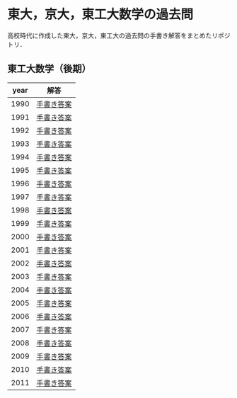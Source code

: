 
# 東大，京大，東工大数学の過去問

高校時代に作成した東大，京大，東工大の過去問の手書き解答をまとめたリポジトリ．


## 東工大数学（後期）

| year | 解答                 |
|------|----------------------|
| 1990 | [手書き答案][tkka90] |
| 1991 | [手書き答案][tkka91] |
| 1992 | [手書き答案][tkka92] |
| 1993 | [手書き答案][tkka93] |
| 1994 | [手書き答案][tkka94] |
| 1995 | [手書き答案][tkka95] |
| 1996 | [手書き答案][tkka96] |
| 1997 | [手書き答案][tkka97] |
| 1998 | [手書き答案][tkka98] |
| 1999 | [手書き答案][tkka99] |
| 2000 | [手書き答案][tkka00] |
| 2001 | [手書き答案][tkka01] |
| 2002 | [手書き答案][tkka02] |
| 2003 | [手書き答案][tkka03] |
| 2004 | [手書き答案][tkka04] |
| 2005 | [手書き答案][tkka05] |
| 2006 | [手書き答案][tkka06] |
| 2007 | [手書き答案][tkka07] |
| 2008 | [手書き答案][tkka08] |
| 2009 | [手書き答案][tkka09] |
| 2010 | [手書き答案][tkka10] |
| 2011 | [手書き答案][tkka11] |


<!-- 東工大 後期-->
[tkka90]: ./東工大_後期/1990.pdf
[tkka91]: ./東工大_後期/1991.pdf
[tkka92]: ./東工大_後期/1992.pdf
[tkka93]: ./東工大_後期/1993.pdf
[tkka94]: ./東工大_後期/1994.pdf
[tkka95]: ./東工大_後期/1995.pdf
[tkka96]: ./東工大_後期/1996.pdf
[tkka97]: ./東工大_後期/1997.pdf
[tkka98]: ./東工大_後期/1998.pdf
[tkka99]: ./東工大_後期/1999.pdf
[tkka00]: ./東工大_後期/2000.pdf
[tkka01]: ./東工大_後期/2001.pdf
[tkka02]: ./東工大_後期/2002.pdf
[tkka03]: ./東工大_後期/2003.pdf
[tkka04]: ./東工大_後期/2004.pdf
[tkka05]: ./東工大_後期/2005.pdf
[tkka06]: ./東工大_後期/2006.pdf
[tkka07]: ./東工大_後期/2007.pdf
[tkka08]: ./東工大_後期/2008.pdf
[tkka09]: ./東工大_後期/2009.pdf
[tkka10]: ./東工大_後期/2010.pdf
[tkka11]: ./東工大_後期/2011.pdf